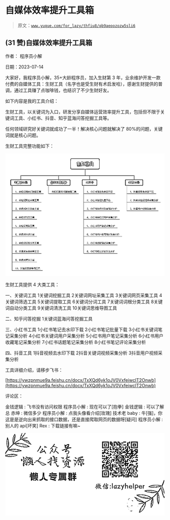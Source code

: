# 自媒体效率提升工具箱

> 原文：[`www.yuque.com/for_lazy/thfiu8/qb9aeoozozw5sli6`](https://www.yuque.com/for_lazy/thfiu8/qb9aeoozozw5sli6)



## (31 赞)自媒体效率提升工具箱 

作者： 程序员小解 

日期：2023-07-14 

大家好，我程序员小解，35+大龄程序员，加入生财第 3 年，业余维护开发一款付费的自媒体工具：生财工具（名字也是受生财有术启发哈），感谢生财提供的普调，通过工具赚了点咖啡钱，也结识了不少生财好友。 

如下内容是我的工具介绍： 

生财工具，以关键词为入口，研发分享自媒体运营效率提升工具，包括但不限于关键词工具、小红书、抖音、知乎蓝海问答挖掘工具等。 

任何领域研究好关键词就成功了⼀半！解决核⼼问题就解决了 80%的问题，关键词就是核⼼问题。 

生财工具完整功能如下： 

![](img/b50e728581b7588b4e6315a7f1b7c08f.png) 

生财工具提供 4 大类工具： 

一、关键词工具 <ne-oli index-type="0"><ne-oli-i>1</ne-oli-i><ne-oli-c class="ne-oli-content" id="u97f86763" data-lake-id="u97f86763">关键词挖掘工具</ne-oli-c></ne-oli> <ne-oli index-type="0"><ne-oli-i>2</ne-oli-i><ne-oli-c class="ne-oli-content" id="ub77a5b21" data-lake-id="ub77a5b21">关键词网址采集工具</ne-oli-c></ne-oli> <ne-oli index-type="0"><ne-oli-i>3</ne-oli-i><ne-oli-c class="ne-oli-content" id="ufa72e622" data-lake-id="ufa72e622">关键词网页采集工具</ne-oli-c></ne-oli> <ne-oli index-type="0"><ne-oli-i>4</ne-oli-i><ne-oli-c class="ne-oli-content" id="ud829b60b" data-lake-id="ud829b60b">关键词筛选工具</ne-oli-c></ne-oli> <ne-oli index-type="0"><ne-oli-i>5</ne-oli-i><ne-oli-c class="ne-oli-content" id="u0f003eb2" data-lake-id="u0f003eb2">关键词提取工具</ne-oli-c></ne-oli> <ne-oli index-type="0"><ne-oli-i>6</ne-oli-i><ne-oli-c class="ne-oli-content" id="u9f69a41e" data-lake-id="u9f69a41e">关键词分词工具</ne-oli-c></ne-oli> <ne-oli index-type="0"><ne-oli-i>7</ne-oli-i><ne-oli-c class="ne-oli-content" id="ue1e01002" data-lake-id="ue1e01002">关键词词根分类工具</ne-oli-c></ne-oli> <ne-oli index-type="0"><ne-oli-i>8</ne-oli-i><ne-oli-c class="ne-oli-content" id="ud88274cb" data-lake-id="ud88274cb">关键词自动分类工具</ne-oli-c></ne-oli> <ne-oli index-type="0"><ne-oli-i>9</ne-oli-i><ne-oli-c class="ne-oli-content" id="u569eea07" data-lake-id="u569eea07">关键词清洗工具</ne-oli-c></ne-oli> <ne-oli index-type="0"><ne-oli-i>10</ne-oli-i><ne-oli-c class="ne-oli-content" id="uefb5c9d7" data-lake-id="uefb5c9d7">关键词思维导图工具</ne-oli-c></ne-oli> 

二、知乎问答挖掘 <ne-oli index-type="0"><ne-oli-i>1</ne-oli-i><ne-oli-c class="ne-oli-content" id="u5764eff7" data-lake-id="u5764eff7">关键词蓝海问答挖掘工具</ne-oli-c></ne-oli> 

三、小红书工具 <ne-oli index-type="0"><ne-oli-i>1</ne-oli-i><ne-oli-c class="ne-oli-content" id="ue3eaef9d" data-lake-id="ue3eaef9d">小红书笔记去水印下载</ne-oli-c></ne-oli> <ne-oli index-type="0"><ne-oli-i>2</ne-oli-i><ne-oli-c class="ne-oli-content" id="u4b5c7e86" data-lake-id="u4b5c7e86">小红书笔记批量下载</ne-oli-c></ne-oli> <ne-oli index-type="0"><ne-oli-i>3</ne-oli-i><ne-oli-c class="ne-oli-content" id="u1414ff63" data-lake-id="u1414ff63">小红书关键词笔记采集分析</ne-oli-c></ne-oli> <ne-oli index-type="0"><ne-oli-i>4</ne-oli-i><ne-oli-c class="ne-oli-content" id="u9f544083" data-lake-id="u9f544083">小红书关键词用户采集分析</ne-oli-c></ne-oli> <ne-oli index-type="0"><ne-oli-i>5</ne-oli-i><ne-oli-c class="ne-oli-content" id="uecd035df" data-lake-id="uecd035df">小红书用户笔记采集分析</ne-oli-c></ne-oli> <ne-oli index-type="0"><ne-oli-i>6</ne-oli-i><ne-oli-c class="ne-oli-content" id="ud623db02" data-lake-id="ud623db02">小红书用户收藏笔记采集分析</ne-oli-c></ne-oli> <ne-oli index-type="0"><ne-oli-i>7</ne-oli-i><ne-oli-c class="ne-oli-content" id="ua109b3e4" data-lake-id="ua109b3e4">小红书话题笔记采集分析</ne-oli-c></ne-oli> <ne-oli index-type="0"><ne-oli-i>8</ne-oli-i><ne-oli-c class="ne-oli-content" id="ua954fb85" data-lake-id="ua954fb85">小红书笔记评论采集分析</ne-oli-c></ne-oli> 

四、抖音工具 <ne-oli index-type="0"><ne-oli-i>1</ne-oli-i><ne-oli-c class="ne-oli-content" id="u9dd7cedb" data-lake-id="u9dd7cedb">抖音视频去水印下载</ne-oli-c></ne-oli> <ne-oli index-type="0"><ne-oli-i>2</ne-oli-i><ne-oli-c class="ne-oli-content" id="u22689eba" data-lake-id="u22689eba">抖音关键词视频采集分析</ne-oli-c></ne-oli> <ne-oli index-type="0"><ne-oli-i>3</ne-oli-i><ne-oli-c class="ne-oli-content" id="u82d6cad4" data-lake-id="u82d6cad4">抖音用户视频采集分析</ne-oli-c></ne-oli> 

工具详细介绍，请移步飞书： 

[https://ywzpnmue9a.feishu.cn/docx/TxXQd6yk1oJV0VxfeiwclT2Onwb](https://ywzpnmue9a.feishu.cn/docx/TxXQd6yk1oJV0VxfeiwclT2Onwb) 

评论区： 

金钱逻辑 : 飞书没有访问权限 程序员小解 : 现在可以了[抱拳] 金钱逻辑 : 可以了解总 赤坤 : 微信多少 程序员小解 : 点我头像看介绍[玫瑰] 技术老 baby : 牛[强]，你这是是逆向出来抓取的接口数据，还是直接爬取网页的数据呀[疑问] 程序员小解 : 别人的 api[坏笑] Rex : 下载链接有嘛~ 

![](img/894d30a529e7c37bcd3392323c99941c.png)  